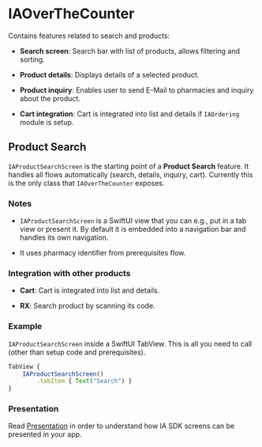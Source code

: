 # IAOverTheCounter

Contains features related to search and products:

*   **Search screen**: Search bar with list of products, allows filtering and sorting.
    
*   **Product details**: Displays details of a selected product.
    
*   **Product inquiry**: Enables user to send E-Mail to pharmacies and inquiry about the product.
    
*   **Cart integration**: Cart is integrated into list and details if `IAOrdering` module is setup.
    

## Product Search

`IAProductSearchScreen` is the starting point of a **Product Search** feature. It handles all flows automatically (search, details, inquiry, cart). Currently this is the only class that `IAOverTheCounter` exposes.

### **Notes**

*   `IAProductSearchScreen` is a SwiftUI view that you can e.g., put in a tab view or present it. By default it is embedded into a navigation bar and handles its own navigation.
    
*   It uses pharmacy identifier from prerequisites flow.
    

### Integration with other products

*   **Cart**: Cart is integrated into list and details.
    
*   **RX**: Search product by scanning its code.
    

### Example

`IAProductSearchScreen` inside a SwiftUI TabView. This is all you need to call (other than setup code and prerequisites).

```javascript
TabView {   
    IAProductSearchScreen()
        .tabItem { Text("Search") }
}

```

### Presentation
Read [Presentation](./Presentation.md) in order to understand how IA SDK screens can be presented in your app.  
